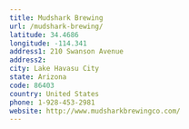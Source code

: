 ```yaml
---
title: Mudshark Brewing
url: /mudshark-brewing/
latitude: 34.4686
longitude: -114.341
address1: 210 Swanson Avenue
address2: 
city: Lake Havasu City
state: Arizona
code: 86403
country: United States
phone: 1-928-453-2981
website: http://www.mudsharkbrewingco.com/
---
```


